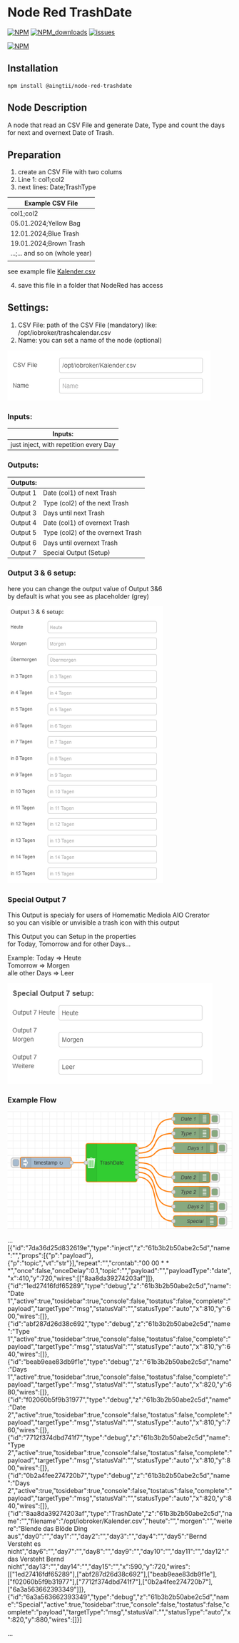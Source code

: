 # Node Red TrashDate

[![NPM](https://img.shields.io/npm/v/@aingtii/node-red-trashdate)](https://www.npmjs.com/package/@aingtii/node-red-trashdate)
[![NPM_downloads](https://img.shields.io/npm/dm/@aingtii/node-red-trashdate)](https://www.npmjs.com/package/@aingtii/node-red-trashdate)
[![issues](https://img.shields.io/github/issues/aingtii/node-red-trashdate)](https://github.com/aingtiig/node-red-trashdate/issues)

[![NPM](https://nodei.co/npm/@aingtii/node-red-trashdate.png?compact=true)](https://nodei.co/npm/@aingtii/node-red-trashdate/)

## Installation
```
npm install @aingtii/node-red-trashdate
```

## Node Description
A node that read an CSV File and generate Date, Type and count the days for next and overnext Date of Trash.

## Preparation
1. create an CSV File with two colums
2. Line 1:  col1;col2
3. next lines:  Date;TrashType

|Example CSV File                |
|--------------------------------|
|col1;col2                       |
|05.01.2024;Yellow Bag           |
|12.01.2024;Blue Trash           |
|19.01.2024;Brown Trash          |
|...;... and so on (whole year)  |
|                                |

see example file
[Kalender.csv](examples/Kalender.csv)

4. save this file in a folder that NodeRed has access

## Settings:
1. CSV File: path of the CSV File (mandatory)
       like: /opt/iobroker/trashcalendar.csv
2. Name: you can set a name of the node (optional)

![nodered Propertiers](img/properties.PNG)

### Inputs:
|Inputs:                                 |
|----------------------------------------|
|just inject, with repetition every Day  |       

### Outputs:
|Outputs: |                                   |
|---------|-----------------------------------|
|Output 1 | Date (col1) of next Trash         |
|Output 2 | Type (col2) of the next Trash     |
|Output 3 | Days until next Trash             |
|Output 4 | Date (col1) of overnext Trash     |
|Output 5 | Type (col2) of the overnext Trash |
|Output 6 | Days until overnext Trash         |
|Output 7 | Special Output (Setup)            |


### Output 3 & 6 setup:
here you can change the output value of Output 3&6<br />
by default is what you see as placeholder (grey)<br />

![nodered Output3_6](img/output3_6.PNG)


### Special Output 7 
This Output is specialy for users of Homematic Mediola AIO Crerator<br />
so you can visible or unvisible a trash icon with this output<br />

This Output you can Setup in the properties<br />
for Today, Tomorrow and for other Days...

Example:
Today => Heute<br />
Tomorrow => Morgen<br />
alle other Days => Leer<br />

![nodered Output7](img/Output7.PNG)

### Example Flow
![example flow](img/example_flow.PNG)

...
[{"id":"7da36d25d832619e","type":"inject","z":"61b3b2b50abe2c5d","name":"","props":[{"p":"payload"},{"p":"topic","vt":"str"}],"repeat":"","crontab":"00 00 * * *","once":false,"onceDelay":0.1,"topic":"","payload":"","payloadType":"date","x":410,"y":720,"wires":[["8aa8da39274203af"]]},{"id":"1ed27416fdf65289","type":"debug","z":"61b3b2b50abe2c5d","name":"Date 1","active":true,"tosidebar":true,"console":false,"tostatus":false,"complete":"payload","targetType":"msg","statusVal":"","statusType":"auto","x":810,"y":600,"wires":[]},{"id":"abf287d26d38c692","type":"debug","z":"61b3b2b50abe2c5d","name":"Type 1","active":true,"tosidebar":true,"console":false,"tostatus":false,"complete":"payload","targetType":"msg","statusVal":"","statusType":"auto","x":810,"y":640,"wires":[]},{"id":"beab9eae83db9f1e","type":"debug","z":"61b3b2b50abe2c5d","name":"Days 1","active":true,"tosidebar":true,"console":false,"tostatus":false,"complete":"payload","targetType":"msg","statusVal":"","statusType":"auto","x":820,"y":680,"wires":[]},{"id":"f02060b5f9b31977","type":"debug","z":"61b3b2b50abe2c5d","name":"Date 2","active":true,"tosidebar":true,"console":false,"tostatus":false,"complete":"payload","targetType":"msg","statusVal":"","statusType":"auto","x":810,"y":760,"wires":[]},{"id":"7712f374dbd741f7","type":"debug","z":"61b3b2b50abe2c5d","name":"Type 2","active":true,"tosidebar":true,"console":false,"tostatus":false,"complete":"payload","targetType":"msg","statusVal":"","statusType":"auto","x":810,"y":800,"wires":[]},{"id":"0b2a4fee274720b7","type":"debug","z":"61b3b2b50abe2c5d","name":"Days 2","active":true,"tosidebar":true,"console":false,"tostatus":false,"complete":"payload","targetType":"msg","statusVal":"","statusType":"auto","x":820,"y":840,"wires":[]},{"id":"8aa8da39274203af","type":"TrashDate","z":"61b3b2b50abe2c5d","name":"","filename":"/opt/iobroker/Kalender.csv","heute":"","morgen":"","weitere":"Blende das Blöde Ding aus","day0":"","day1":"","day2":"","day3":"","day4":"","day5":"Bernd Versteht es nicht","day6":"","day7":"","day8":"","day9":"","day10":"","day11":"","day12":"das Versteht Bernd nicht","day13":"","day14":"","day15":"","x":590,"y":720,"wires":[["1ed27416fdf65289"],["abf287d26d38c692"],["beab9eae83db9f1e"],["f02060b5f9b31977"],["7712f374dbd741f7"],["0b2a4fee274720b7"],["6a3a563662393349"]]},{"id":"6a3a563662393349","type":"debug","z":"61b3b2b50abe2c5d","name":"Special","active":true,"tosidebar":true,"console":false,"tostatus":false,"complete":"payload","targetType":"msg","statusVal":"","statusType":"auto","x":820,"y":880,"wires":[]}]

...


